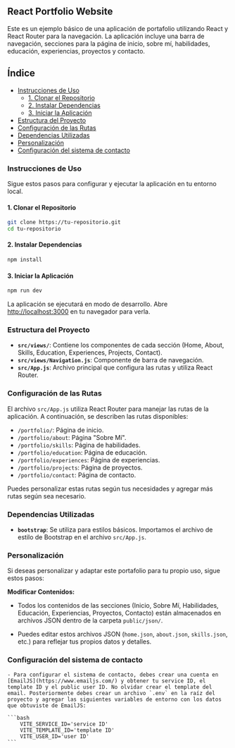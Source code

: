 ## React Portfolio Website

Este es un ejemplo básico de una aplicación de portafolio utilizando React y React Router para la navegación. La aplicación incluye una barra de navegación, secciones para la página de inicio, sobre mí, habilidades, educación, experiencias, proyectos y contacto.

## Índice

- [Instrucciones de Uso](#instrucciones-de-uso)
    - [1. Clonar el Repositorio](#1-clonar-el-repositorio)
    - [2. Instalar Dependencias](#2-instalar-dependencias)
    - [3. Iniciar la Aplicación](#3-iniciar-la-aplicación)
- [Estructura del Proyecto](#estructura-del-proyecto)
- [Configuración de las Rutas](#configuración-de-las-rutas)
- [Dependencias Utilizadas](#dependencias-utilizadas)
- [Personalización](#personalización)
- [Configuración del sistema de contacto](#configuración-del-sistema-de-contacto)


### Instrucciones de Uso

Sigue estos pasos para configurar y ejecutar la aplicación en tu entorno local.

#### 1. Clonar el Repositorio

```bash
git clone https://tu-repositorio.git
cd tu-repositorio
```

#### 2. Instalar Dependencias

```bash
npm install
```

#### 3. Iniciar la Aplicación

```bash
npm run dev
```

La aplicación se ejecutará en modo de desarrollo. Abre [http://localhost:3000](http://localhost:3000) en tu navegador para verla.

### Estructura del Proyecto

- **`src/views/`**: Contiene los componentes de cada sección (Home, About, Skills, Education, Experiences, Projects, Contact).
- **`src/views/Navigation.js`**: Componente de barra de navegación.
- **`src/App.js`**: Archivo principal que configura las rutas y utiliza React Router.

### Configuración de las Rutas

El archivo `src/App.js` utiliza React Router para manejar las rutas de la aplicación. A continuación, se describen las rutas disponibles:

- `/portfolio/`: Página de inicio.
- `/portfolio/about`: Página "Sobre Mí".
- `/portfolio/skills`: Página de habilidades.
- `/portfolio/education`: Página de educación.
- `/portfolio/experiences`: Página de experiencias.
- `/portfolio/projects`: Página de proyectos.
- `/portfolio/contact`: Página de contacto.

Puedes personalizar estas rutas según tus necesidades y agregar más rutas según sea necesario.

### Dependencias Utilizadas

- **`bootstrap`**: Se utiliza para estilos básicos. Importamos el archivo de estilo de Bootstrap en el archivo `src/App.js`.

### Personalización

Si deseas personalizar y adaptar este portafolio para tu propio uso, sigue estos pasos:

**Modificar Contenidos:**

   - Todos los contenidos de las secciones (Inicio, Sobre Mí, Habilidades, Educación, Experiencias, Proyectos, Contacto) están almacenados en archivos JSON dentro de la carpeta `public/json/`.

   - Puedes editar estos archivos JSON (`home.json`, `about.json`, `skills.json`, etc.) para reflejar tus propios datos y detalles.

### Configuración del sistema de contacto

    - Para configurar el sistema de contacto, debes crear una cuenta en [EmailJS](https://www.emailjs.com/) y obtener tu service ID, el template ID y el public user ID. No olvidar crear el template del email. Posteriormente debes crear un archivo `.env` en la raíz del proyecto y agregar las siguientes variables de entorno con los datos que obtuviste de EmailJS:

    ```bash
        VITE_SERVICE_ID='service ID' 
        VITE_TEMPLATE_ID='template ID'
        VITE_USER_ID='user ID'
    ```

